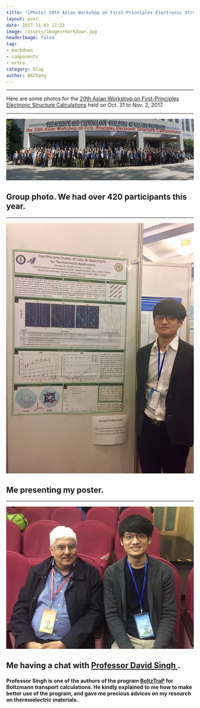 ```yaml
---
title: "[Photo] 20th Asian Workshop on First-Principles Electronic Structure Calculations"
layout: post
date: 2017-11-03 17:21
image: /assets/images/markdown.jpg
headerImage: false
tag:
- markdown
- components
- extra
category: blog
author: BKChang
---
```

---

Here are some photos for the <a href="https://physics.nju.edu.cn/asian20">20th Asian Workshop on First-Principles Electronic Structure Calculations</a> held on Oct. 31 to Nov. 2, 2017.

---

<div>
	<img class="image" src="/assets/images/20171103ASIAN20/group.jpg">
	<figcaption class="caption"><h2>Group photo. We had over 420 participants this year.</h2></figcaption>
</div>

---

<div>
	<img class="image" src="/assets/images/20171103ASIAN20/poster1.jpg">
	<figcaption class="caption"><h2>Me presenting my poster.</h2></figcaption>
</div>

---

<div>
	<img class="image" src="/assets/images/20171103ASIAN20/ProfSingh.jpg">
	<figcaption class="caption"><h2>Me having a chat with <a href="http://faculty.missouri.edu/singhdj/">Professor David Singh </a>.</h2><h4>Professor Singh is one of the authors of the program <a href="https://www.imc.tuwien.ac.at//forschungsbereich_theoretische_chemie/forschungsgruppen/prof_dr_gkh_madsen_theoretical_materials_chemistry/boltztrap/">BoltzTraP</a> for Boltzmann transport calculations. He kindly explained to me how to make better use of the program, and gave me precious advices on my research on thermoelectric materials.</h4></figcaption>
</div>
